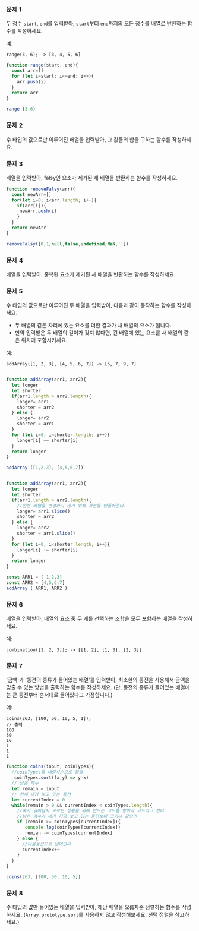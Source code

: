 ### 문제 1

두 정수 `start`, `end`를 입력받아, `start`부터 `end`까지의 모든 정수를 배열로 반환하는 함수를 작성하세요.

예:
```
range(3, 6); -> [3, 4, 5, 6]
```
```js
function range(start, end){
  const arr=[]
  for (let i=start; i<=end; i++){
    arr.push(i)
  }
  return arr
}

range (3,6)
```

### 문제 2

수 타입의 값으로만 이루어진 배열을 입력받아, 그 값들의 합을 구하는 함수를 작성하세요.


### 문제 3

배열을 입력받아, falsy인 요소가 제거된 새 배열을 반환하는 함수를 작성하세요.

```js
function removeFalsy(arr){
  const newArr=[]
  for(let i=0; i<arr.length; i++){
    if(arr[i]){
     newArr.push(i)
    }
  }
  return newArr
}

removeFalsy([0,1,null,false,undefined,NaN,''])
```

### 문제 4

배열을 입력받아, 중복된 요소가 제거된 새 배열을 반환하는 함수를 작성하세요.

### 문제 5

수 타입의 값으로만 이루어진 두 배열을 입력받아, 다음과 같이 동작하는 함수를 작성하세요.
- 두 배열의 같은 자리에 있는 요소를 더한 결과가 새 배열의 요소가 됩니다.
- 만약 입력받은 두 배열의 길이가 갖지 않다면, 긴 배열에 있는 요소를 새 배열의 같은 위치에 포함시키세요.

예:
```
addArray([1, 2, 3], [4, 5, 6, 7]) -> [5, 7, 9, 7]
```

```js

function addArray(arr1, arr2){
  let longer
  let shorter
  if(arr1.length > arr2.length){
    longer= arr1
    shorter = arr2
  } else {
    longer= arr2
    shorter = arr1
  }
  for (let i=0; i<shorter.length; i++){
    longer[i] += shorter[i]
  }
  return longer
}

addArray ([1,2,3], [4,5,6,7])
```
```js

function addArray(arr1, arr2){
  let longer
  let shorter
  if(arr1.length > arr2.length){
    //원본 배열을 변경하지 않기 위해 사본을 만들어준다.
    longer= arr1.slice()
    shorter = arr2
  } else {
    longer= arr2
    shorter = arr1.slice()
  }
  for (let i=0; i<shorter.length; i++){
    longer[i] += shorter[i]
  }
  return longer
}

const ARR1 = [ 1,2,3]
const ARR2 = [4,5,6,7]
addArray ( ARR1, ARR2 )
```


### 문제 6

배열을 입력받아, 배열의 요소 중 두 개를 선택하는 조합을 모두 포함하는 배열을 작성하세요.

예:
```
combination([1, 2, 3]); -> [[1, 2], [1, 3], [2, 3]]
```

### 문제 7

'금액'과 '동전의 종류가 들어있는 배열'를 입력받아, 최소한의 동전을 사용해서 금액을 맞출 수 있는 방법을 출력하는 함수를 작성하세요.
(단, 동전의 종류가 들어있는 배열에는 큰 동전부터 순서대로 들어있다고 가정합니다.)

예:
```
coins(263, [100, 50, 10, 5, 1]);
// 출력
100
50
10
1
1
1
```

```js
function coins(input, coinTypes){
  //coinTypes를 내림차순으로 정렬
   coinTypes.sort((x,y) => y-x)
  // 남은 액수
  let remain = input
  // 현재 내가 보고 있는 동전
  let currentIndex = 0
  while(remain > 0 && currentIndex < coinTypes.length){
    //혹시 일어날지 모르는 상황을 위해 만드는 코드를 방어적 코드라고 한다.
    //남은 액수가 내가 지금 보고 있는 동전보다 크거나 같으면
    if (remain >= coinTypes[currentIndex]){
       console.log(coinTypes[currentIndex])
       remian -= coinTypes[currentIndex]
    } else {
      //다음동전으로 넘어간다
      currentIndex++
    }
  }
}

coins(263, [100, 50, 10, 5])
```

### 문제 8

수 타입의 값만 들어있는 배열을 입력받아, 해당 배열을 오름차순 정렬하는 함수를 작성하세요. (`Array.prototype.sort`를 사용하지 않고 작성해보세요. [선택 정렬](https://ko.wikipedia.org/wiki/%EC%84%A0%ED%83%9D_%EC%A0%95%EB%A0%AC)을 참고하세요.)
